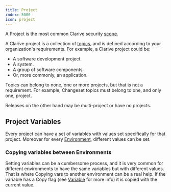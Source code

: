 ```yaml
---
title: Project
index: 5000
icon: project
---
```


A Project is the most common Clarive security [scope](concepts/scope).

A Clarive project is a collection of [topics](concepts/topic), and is defined according to your organization's
requirements. For example, a Clarive project could be:

- A software development project.
- A system.
- A group of software components.
- Or, more commonly, an application.

Topics can belong to none, one or more projects, but that is not a requirement. For example, Changeset topics must
belong to one, and only one, project.

Releases on the other hand may be multi-project or have no projects.

## Project Variables

Every project can have a set of variables with values set specifically for that project. Moreover for every
[Environment](concepts/environment), different values can be set.

### Copying variables between Environments

Setting variables can be a cumbersome process, and it is very common for different environments to have the same
variables but with different values. That is where Copying vars to another environment can be a real help. If the
variable has a Copy flag (see [Variable](concepts/variable) for more info) it is copied with the current value.
